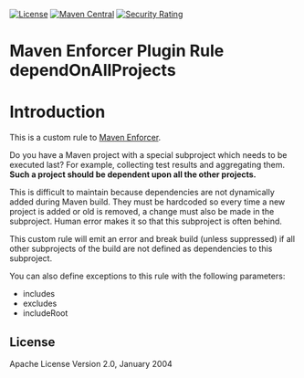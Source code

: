 [![License](https://img.shields.io/badge/License-Apache_2.0-blue.svg)](https://opensource.org/licenses/Apache-2.0)
[![Maven Central](https://img.shields.io/maven-central/v/com.github.mikkoi/maven-enforcer-rule-depend-on-all-projects.svg)](https://mvnrepository.com/artifact/com.github.mikkoi/maven-enforcer-rule-depend-on-all-projects)
[![Security Rating](https://sonarcloud.io/api/project_badges/measure?project=mikkoi_maven-enforcer-rule-depend-on-all-projects&metric=security_rating)](https://sonarcloud.io/summary/new_code?id=mikkoi_maven-enforcer-rule-depend-on-all-projects)

# Maven Enforcer Plugin Rule dependOnAllProjects

# Introduction

This is a custom rule to [Maven Enforcer](https://maven.apache.org/enforcer/index.html).

Do you have a Maven project with a special subproject which needs to be executed last?
For example, collecting test results and aggregating them.
**Such a project should be dependent upon all the other projects.**

This is difficult to maintain because dependencies are not dynamically added
during Maven build. They must be hardcoded so every time a new project is added
or old is removed, a change must also be made in the subproject.
Human error makes it so that this subproject is often behind.

This custom rule will emit an error and break build (unless suppressed)
if all other subprojects of the build are not defined as dependencies
to this subproject.

You can also define exceptions to this rule with the following parameters:

* includes
* excludes
* includeRoot

## License

Apache License Version 2.0, January 2004
